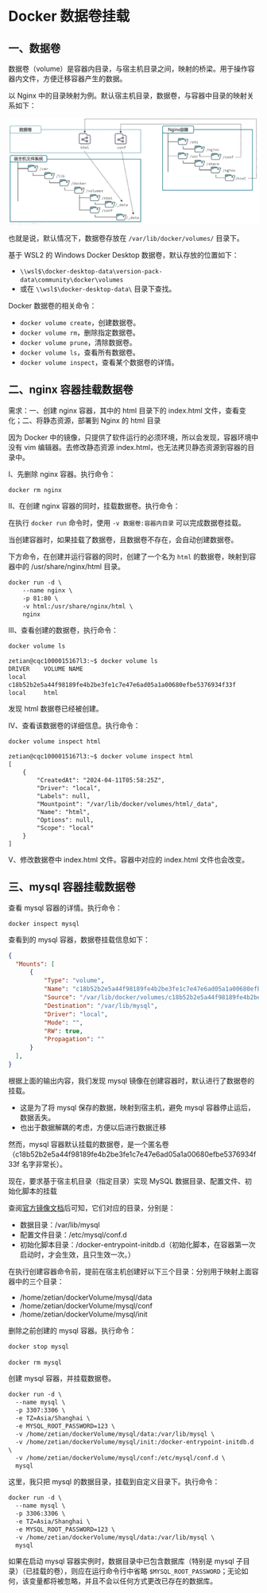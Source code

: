 # Docker 数据卷挂载

## 一、数据卷

数据卷（volume）是容器内目录，与宿主机目录之间，映射的桥梁。用于操作容器内文件，方便迁移容器产生的数据。

以 Nginx 中的目录映射为例。默认宿主机目录，数据卷，与容器中目录的映射关系如下：

![数据卷](NodeAssets/数据卷.jpg)

也就是说，默认情况下，数据卷存放在 `/var/lib/docker/volumes/` 目录下。

基于 WSL2 的 Windows Docker Desktop 数据卷，默认存放的位置如下：

- `\\wsl$\docker-desktop-data\version-pack-data\community\docker\volumes`
- 或在 `\\wsl$\docker-desktop-data\` 目录下查找。

Docker 数据卷的相关命令：

- `docker volume create`，创建数据卷。
- `docker volume rm`，删除指定数据卷。
- `docker volume prune`，清除数据卷。
- `docker volume ls`，查看所有数据卷。
- `docker volume inspect`，查看某个数据卷的详情。

## 二、nginx 容器挂载数据卷

需求：一、创建 nginx 容器，其中的 html 目录下的 index.html 文件，查看变化；二、将静态资源，部署到 Nginx 的 html 目录

因为 Docker 中的镜像，只提供了软件运行的必须环境，所以会发现，容器环境中没有 vim 编辑器。去修改静态资源 index.html，也无法拷贝静态资源到容器的目录中。

Ⅰ、先删除 nginx 容器。执行命令：

```shell
docker rm nginx
```

Ⅱ、在创建 nginx 容器的同时，挂载数据卷。执行命令：

在执行 `docker run` 命令时，使用 `-v 数据卷:容器内目录` 可以完成数据卷挂载。

当创建容器时，如果挂载了数据卷，且数据卷不存在，会自动创建数据卷。

下方命令，在创建并运行容器的同时，创建了一个名为 `html` 的数据卷，映射到容器中的 /usr/share/nginx/html 目录。

```shell
docker run -d \
    --name nginx \
    -p 81:80 \
    -v html:/usr/share/nginx/html \
    nginx
```

Ⅲ、查看创建的数据卷，执行命令：

```shell
docker volume ls
```

```shell
zetian@cqc1000015167l3:~$ docker volume ls
DRIVER    VOLUME NAME
local     c18b52b2e5a44f98189fe4b2be3fe1c7e47e6ad05a1a00680efbe5376934f33f
local     html
```

发现 html 数据卷已经被创建。

Ⅳ、查看该数据卷的详细信息。执行命令：

```shell
docker volume inspect html
```

```shell
zetian@cqc1000015167l3:~$ docker volume inspect html
[
    {
        "CreatedAt": "2024-04-11T05:58:25Z",
        "Driver": "local",
        "Labels": null,
        "Mountpoint": "/var/lib/docker/volumes/html/_data",
        "Name": "html",
        "Options": null,
        "Scope": "local"
    }
]
```

Ⅴ、修改数据卷中 index.html 文件。容器中对应的 index.html 文件也会改变。

## 三、mysql 容器挂载数据卷

查看 mysql 容器的详情。执行命令：

```shell
docker inspect mysql
```

查看到的 mysql 容器，数据卷挂载信息如下：

```json
{
  "Mounts": [
      {
          "Type": "volume",
          "Name": "c18b52b2e5a44f98189fe4b2be3fe1c7e47e6ad05a1a00680efbe5376934f33f",
          "Source": "/var/lib/docker/volumes/c18b52b2e5a44f98189fe4b2be3fe1c7e47e6ad05a1a00680efbe5376934f33f/_data",
          "Destination": "/var/lib/mysql",
          "Driver": "local",
          "Mode": "",
          "RW": true,
          "Propagation": ""
      }
  ],
}
```

根据上面的输出内容，我们发现 mysql 镜像在创建容器时，默认进行了数据卷的挂载。

- 这是为了将 mysql 保存的数据，映射到宿主机，避免 mysql 容器停止运后，数据丢失。
- 也出于数据解耦的考虑，方便以后进行数据迁移

然而，mysql 容器默认挂载的数据卷，是一个匿名卷（c18b52b2e5a44f98189fe4b2be3fe1c7e47e6ad05a1a00680efbe5376934f33f 名字非常长）。

现在，要求基于宿主机目录（指定目录）实现 MySQL 数据目录、配置文件、初始化脚本的挂载

查阅[官方镜像文档](https://hub.docker.com/_/mysql)后可知，它们对应的目录，分别是：

- 数据目录：/var/lib/mysql
- 配置文件目录：/etc/mysql/conf.d
- 初始化脚本目录：/docker-entrypoint-initdb.d（初始化脚本，在容器第一次启动时，才会生效，且只生效一次。）

在执行创建容器命令前，提前在宿主机创建好以下三个目录：分别用于映射上面容器中的三个目录：

- /home/zetian/dockerVolume/mysql/data
- /home/zetian/dockerVolume/mysql/conf
- /home/zetian/dockerVolume/mysql/init

删除之前创建的 mysql 容器。执行命令：

```shell
docker stop mysql

docker rm mysql
```

创建 mysql 容器，并挂载数据卷。

```shell
docker run -d \
  --name mysql \
  -p 3307:3306 \
  -e TZ=Asia/Shanghai \
  -e MYSQL_ROOT_PASSWORD=123 \
  -v /home/zetian/dockerVolume/mysql/data:/var/lib/mysql \
  -v /home/zetian/dockerVolume/mysql/init:/docker-entrypoint-initdb.d \
  -v /home/zetian/dockerVolume/mysql/conf:/etc/mysql/conf.d \
  mysql
```

这里，我只把 mysql 的数据目录，挂载到自定义目录下。执行命令：

```shell
docker run -d \
  --name mysql \
  -p 3306:3306 \
  -e TZ=Asia/Shanghai \
  -e MYSQL_ROOT_PASSWORD=123 \
  -v /home/zetian/dockerVolume/mysql/data:/var/lib/mysql \
  mysql
```

如果在启动 mysql 容器实例时，数据目录中已包含数据库（特别是 mysql 子目录）（已挂载的卷），则应在运行命令行中省略 `$MYSQL_ROOT_PASSWORD`；无论如何，该变量都将被忽略，并且不会以任何方式更改已存在的数据库。
